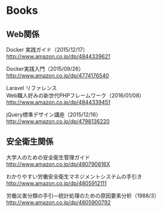 
# Books

## Web関係

Docker 実践ガイド（2015/12/17）  
<http://www.amazon.co.jp/dp/4844339621>


Docker実践入門（2015/09/26）  
<http://www.amazon.co.jp/dp/4774176540>


Laravel リファレンス  
Web職人好みの新世代PHPフレームワーク（2016/01/08）  
<http://www.amazon.co.jp/dp/4844339451>

jQuery標準デザイン講座（2015/12/16）  
<http://www.amazon.co.jp/dp/4798136220>



## 安全衛生関係

大学人のための安全衛生管理ガイド  
<http://www.amazon.co.jp/dp/480790616X>

わかりやすい労働安全衛生マネジメントシステムの手引き  
<http://www.amazon.co.jp/dp/4805912111>

労働災害分類の手引―統計処理のための原因要素分析（1988/3）  
<http://www.amazon.co.jp/dp/4805900792>

